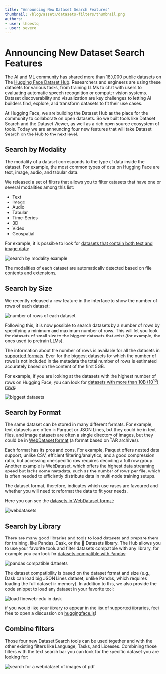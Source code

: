 ```yaml
---
title: "Announcing New Dataset Search Features" 
thumbnail: /blog/assets/datasets-filters/thumbnail.png
authors:
- user: lhoestq
- user: severo
---
```


# Announcing New Dataset Search Features

The AI and ML community has shared more than 180,000 public datasets on The [Hugging Face Dataset Hub](https://huggingface.co/datasets).
Researchers and engineers are using these datasets for various tasks, from training LLMs to chat with users to evaluating automatic speech recognition or computer vision systems.
Dataset discoverability and visualization are key challenges to letting AI builders find, explore, and transform datasets to fit their use cases.

At Hugging Face, we are building the Dataset Hub as the place for the community to collaborate on open datasets.
So we built tools like Dataset Search and the Dataset Viewer, as well as a rich open source ecosystem of tools.
Today we are announcing four new features that will take Dataset Search on the Hub to the next level.

## Search by Modality

The modality of a dataset corresponds to the type of data inside the dataset. For example, the most common types of data on Hugging Face are text, image, audio, and tabular data.

We released a set of filters that allows you to filter datasets that have one or several modalities among this list:

- Text
- Image
- Audio
- Tabular
- Time-Series
- 3D
- Video
- Geospatial

For example, it is possible to look for [datasets that contain both text and image data](https://huggingface.co/datasets?modality=modality:3d&sort=trending):

![search by modality example](https://huggingface.co/datasets/huggingface/documentation-images/resolve/main/blog/datasets-filters/image_and_text.png)

The modalities of each dataset are automatically detected based on file contents and extensions.

## Search by Size

We recently released a new feature in the interface to show the number of rows of each dataset:

![number of rows of each dataset](https://huggingface.co/datasets/huggingface/documentation-images/resolve/main/blog/datasets-filters/datasets_sizes_in_overview.png)

Following this, it is now possible to search datasets by a number of rows by specifying a minimum and maximum number of rows.
This will let you look for datasets of small size to the biggest datasets that exist (for example, the ones used to pretrain LLMs).

The information about the number of rows is available for all the datasets in [supported formats](https://huggingface.co/docs/hub/datasets-adding#file-formats).
Even for the biggest datasets for which the number of rows is not included in the metadata the total number of rows is estimated accurately based on the content of the first 5GB.

For example, if you are looking at the datasets with the highest number of rows on Hugging Face, you can look for [datasets with more than 10B (10<sup>10</sup>) rows](https://huggingface.co/datasets?size_categories=or:%28size_categories:10B%3Cn%3C100B,size_categories:100B%3Cn%3C1T,size_categories:n%3E1T%29&sort=trending):

![biggest datasets](https://huggingface.co/datasets/huggingface/documentation-images/resolve/main/blog/datasets-filters/biggest_datasets.png)

## Search by Format

The same dataset can be stored in many different formats.
For example, text datasets are often in Parquet or JSON Lines, but they could be in text files, and image datasets are often a single directory of images, but they could be in [WebDataset format](https://huggingface.co/docs/hub/datasets-webdataset) (a format based on TAR archives).

Each format has its pros and cons.
For example, Parquet offers nested data support, unlike CSV, efficient filtering/analytics, and a good compression ratio, but accessing one specific row requires decoding a full row group.
Another example is WebDataset, which offers the highest data streaming speed but lacks some metadata, such as the number of rows per file, which is often needed to efficiently distribute data in multi-node training setups.

The dataset format, therefore, indicates which use cases are favoured and whether you will need to reformat the data to fit your needs.

Here you can see the [datasets in WebDataset format](https://huggingface.co/datasets?format=format:webdataset&sort=trending):

![webdatasets](https://huggingface.co/datasets/huggingface/documentation-images/resolve/main/blog/datasets-filters/webdatasets.png)

## Search by Library

There are many good libraries and tools to load datasets and prepare them for training, like Pandas, Dask, or the 🤗 Datasets library.
The Hub allows you to use your favorite tools and filter datasets compatible with any library, for example you can look for [datasets compatible with Pandas](https://huggingface.co/datasets?library=library:pandas&sort=trending):

![pandas compatible datasets](https://huggingface.co/datasets/huggingface/documentation-images/resolve/main/blog/datasets-filters/pandas_datasets.png)

The dataset compatibility is based on the dataset format and size (e.g., Dask can load big JSON Lines dataset, unlike Pandas, which requires loading the full dataset in memory).
In addition to this, we also provide the code snippet to load any dataset in your favorite tool:

![load fineweb-edu in dask](https://huggingface.co/datasets/huggingface/documentation-images/resolve/main/blog/datasets-filters/dask_fineweb_edu.png)

If you would like your library to appear in the list of supported libraries, feel free to open a discussion on [huggingface.js](https://github.com/huggingface/huggingface.js/issues)!

## Combine filters

Those four new Dataset Search tools can be used together and with the other existing filters like Language, Tasks, and Licenses.
Combining those filters with the text search bar you can look for the specific dataset you are looking for:

![search for a webdataset of images of pdf](https://huggingface.co/datasets/huggingface/documentation-images/resolve/main/blog/datasets-filters/dataset_cars.png)

